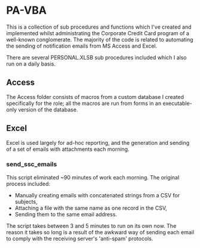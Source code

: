# PA-VBA
This is a collection of sub procedures and functions which I've created and implemented whilst administrating the Corporate Credit Card program of a well-known conglomerate. The majority of the code is related to automating the sending of notification emails from MS Access and Excel.

There are several PERSONAL.XLSB sub procedures included which I also run on a daily basis.

## Access

The Access folder consists of macros from a custom database I created specifically for the role; all the macros are run from forms in an executable-only version of the database.

## Excel

Excel is used largely for ad-hoc reporting, and the generation and sending of a set of emails with attachments each morning.

### send_ssc_emails

This script eliminated \~90 minutes of work each morning. The original process included:
- Manually creating emails with concatenated strings from a CSV for subjects,
- Attaching a file with the same name as one record in the CSV,
- Sending them to the same email address.

The script takes between 3 and 5 minutes to run on its own now. The reason it takes so long is a result of the awkward way of sending each email to comply with the receiving server's 'anti-spam' protocols.
